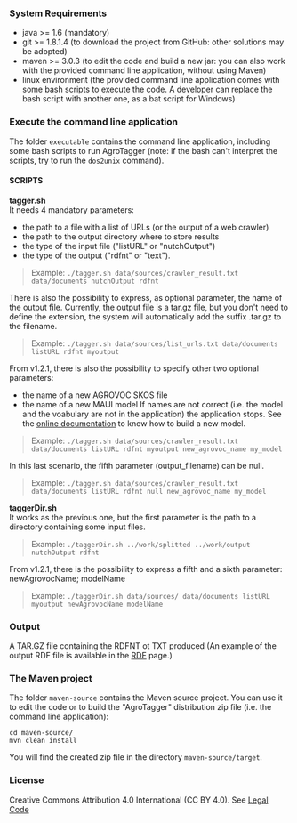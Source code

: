 ### System Requirements

- java >= 1.6 (mandatory)
- git >= 1.8.1.4 (to download the project from GitHub: other solutions may be adopted)
- maven >= 3.0.3 (to edit the code and build a new jar: you can also work with the provided command line application, without using Maven)
- linux environment (the provided command line application comes with some bash scripts to execute the code. A developer can replace the bash script with another one, as a bat script for Windows)

### Execute the command line application

The folder `executable` contains the command line application, including some bash scripts to run AgroTagger (note: if the bash can't interpret the scripts, try to run the `dos2unix` command). 

#### SCRIPTS  

**tagger.sh**  
It needs 4 mandatory parameters: 
* the path to a file with a list of URLs (or the output of a web crawler)
* the path to the output directory where to store results
* the type of the input file ("listURL" or "nutchOutput")
* the type of the output ("rdfnt" or "text"). 

> Example: ``./tagger.sh data/sources/crawler_result.txt data/documents nutchOutput rdfnt``  
  
There is also the possibility to express, as optional parameter, the name of the output file. Currently, the output file is a tar.gz file, but you don't need to define the extension, the system will automatically add the suffix .tar.gz to the filename.  
> Example: ``./tagger.sh data/sources/list_urls.txt data/documents listURL rdfnt myoutput``  
  
From v1.2.1, there is also the possibility to specify other two optional parameters: 
* the name of a new AGROVOC SKOS file
* the name of a new MAUI model
If names are not correct (i.e. the model and the voabulary are not in the application) the application stops. See the [online documentation](https://github.com/agrisfao/agrotagger/wiki/How-to-use-an-updated-AGROVOC-thesaurus) to know how to build a new model.  

> Example: ``./tagger.sh data/sources/crawler_result.txt data/documents listURL rdfnt myoutput new_agrovoc_name my_model``  
  
In this last scenario, the fifth parameter (output_filename) can be null.  

> Example: ``./tagger.sh data/sources/crawler_result.txt data/documents listURL rdfnt null new_agrovoc_name my_model``

**taggerDir.sh**  
It works as the previous one, but the first parameter is the path to a directory containing some input files.  

> Example: ``./taggerDir.sh ../work/splitted ../work/output nutchOutput rdfnt``  
  
From v1.2.1, there is the possibility to express a fifth and a sixth parameter: newAgrovocName; modelName

> Example: ``./taggerDir.sh data/sources/ data/documents listURL myoutput newAgrovocName modelName``
  
### Output
  
A TAR.GZ file containing the RDFNT ot TXT produced (An example of the output RDF file is available in the [RDF](https://github.com/agrisfao/agrotagger/wiki/Example-of-AgroTagger-output) page.)

### The Maven project

The folder `maven-source` contains the Maven source project. You can use it to edit the code or to build the "AgroTagger" distribution zip file (i.e. the command line application):

`cd maven-source/`   
`mvn clean install`  

You will find the created zip file in the directory `maven-source/target`. 

### License

Creative Commons Attribution 4.0 International (CC BY 4.0). See [Legal Code](http://creativecommons.org/licenses/by/4.0/legalcode)
